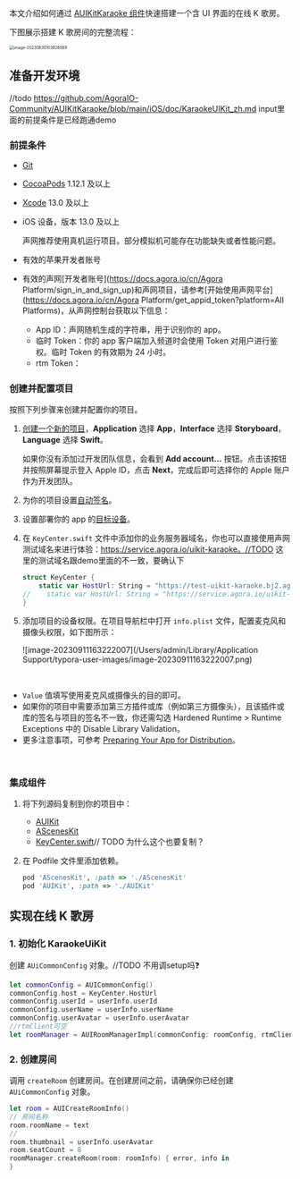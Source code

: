 本文介绍如何通过 [AUIKitKaraoke 组件](#link-to-description)快速搭建一个含 UI 界面的在线 K 歌房。

下图展示搭建 K 歌房间的完整流程：

<img src="/Users/admin/Library/Application Support/typora-user-images/image-20230830103826589.png" alt="image-20230830103826589" style="zoom:50%;" />

## 准备开发环境

//todo https://github.com/AgoraIO-Community/AUIKitKaraoke/blob/main/iOS/doc/KaraokeUIKit_zh.md input里面的前提条件是已经跑通demo

### 前提条件

- [Git](https://git-scm.com/downloads)
- [CocoaPods](https://guides.cocoapods.org/using/getting-started.html#getting-started) 1.12.1 及以上

- [Xcode](https://apps.apple.com/cn/app/xcode/id497799835?mt=12) 13.0 及以上

- iOS 设备，版本 13.0 及以上

  <Admonition type="info" title="信息">

  声网推荐使用真机运行项目。部分模拟机可能存在功能缺失或者性能问题。

  </Admonition>

- 有效的苹果开发者账号

- 有效的声网[开发者账号](https://docs.agora.io/cn/Agora Platform/sign_in_and_sign_up)和声网项目，请参考[开始使用声网平台](https://docs.agora.io/cn/Agora Platform/get_appid_token?platform=All Platforms)，从声网控制台获取以下信息：

  - App ID：声网随机生成的字符串，用于识别你的 app。
  - 临时 Token：你的 app 客户端加入频道时会使用 Token 对用户进行鉴权。临时 Token 的有效期为 24 小时。
  - rtm Token：

### 创建并配置项目 

按照下列步骤来创建并配置你的项目。

1. [创建一个新的项目](https://help.apple.com/xcode/mac/current/#/dev07db0e578)，**Application** 选择 **App**，**Interface** 选择 **Storyboard**，**Language** 选择 **Swift**。

   如果你没有添加过开发团队信息，会看到 **Add account…** 按钮。点击该按钮并按照屏幕提示登入 Apple ID，点击 **Next**，完成后即可选择你的 Apple 账户作为开发团队。

2. 为你的项目设置[自动签名](https://help.apple.com/xcode/mac/current/#/dev23aab79b4)。

3. 设置部署你的 app 的[目标设备](https://help.apple.com/xcode/mac/current/#/deve69552ee5)。

4. 在 `KeyCenter.swift` 文件中添加你的业务服务器域名，你也可以直接使用声网测试域名来进行体验：https://service.agora.io/uikit-karaoke。//TODO 这里的测试域名跟demo里面的不一致，要确认下

   ```swift
   struct KeyCenter {
       static var HostUrl: String = "https://test-uikit-karaoke.bj2.agoralab.co"
   //    static var HostUrl: String = "https://service.agora.io/uikit-karaoke"  //该域名仅限体验使用，请勿用户正式商用环境
   }
   ```

5. 添加项目的设备权限。在项目导航栏中打开 `info.plist` 文件，配置麦克风和摄像头权限，如下图所示：

   ![image-20230911163222007](/Users/admin/Library/Application Support/typora-user-images/image-20230911163222007.png)

​       <Admonition type="info" title="信息">
       <ul><li><code>Value</code> 值填写使用麦克风或摄像头的目的即可。</li><li>如果你的项目中需要添加第三方插件或库（例如第三方摄像头），且该插件或库的签名与项目的签名不一致，你还需勾选 Hardened Runtime > Runtime Exceptions 中的 Disable Library Validation。</li><li>更多注意事项，可参考 <a href="https://developer.apple.com/documentation/xcode/preparing-your-app-for-distribution">Preparing Your App for Distribution</a>。</li></ul>
​       </Admonition>

### 集成组件

1. 将下列源码复制到你的项目中：

   - [AUIKit](https://github.com/AgoraIO-Community/AUIKit/tree/main/iOS)
   - [AScenesKit](https://github.com/AgoraIO-Community/AUIKitKaraoke/tree/main/iOS/AScenesKit)
   - [KeyCenter.swift](https://github.com/AgoraIO-Community/AUIKitKaraoke/blob/main/iOS/Example/AUIKitKaraoke/KeyCenter.swift)// TODO 为什么这个也要复制？

2. 在 Podfile 文件里添加依赖。

   ```ruby
   pod 'AScenesKit', :path => './AScenesKit'
   pod 'AUIKit', :path => './AUIKit'
   ```

## 实现在线 K 歌房

### 1. 初始化 KaraokeUiKit

创建 `AUiCommonConfig` 对象。//TODO 不用调setup吗❓

```swift
let commonConfig = AUICommonConfig()
commonConfig.host = KeyCenter.HostUrl
commonConfig.userId = userInfo.userId  
commonConfig.userName = userInfo.userName
commonConfig.userAvatar = userInfo.userAvatar
//rtmClient可空
let roomManager = AUIRoomManagerImpl(commonConfig: roomConfig, rtmClient: rtmClient)
```

### 2. 创建房间

调用 `createRoom` 创建房间。在创建房间之前，请确保你已经创建 `AUiCommonConfig` 对象。

```swift
let room = AUICreateRoomInfo()
// 房间名称
room.roomName = text
//
room.thumbnail = userInfo.userAvatar
room.seatCount = 8
roomManager.createRoom(room: roomInfo) { error, info in
}
```



